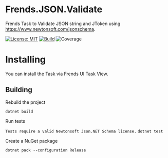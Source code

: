 # Frends.JSON.Validate
Frends Task to Validate JSON string and JToken using https://www.newtonsoft.com/jsonschema.

[![License: MIT](https://img.shields.io/badge/License-MIT-green.svg)](https://opensource.org/licenses/MIT) 
[![Build](https://github.com/FrendsPlatform/Frends.JSON2/actions/workflows/Validate_build_and_test_on_main.yml/badge.svg)](https://github.com/FrendsPlatform/Frends.JSON2/actions)
![Coverage](https://app-github-custom-badges.azurewebsites.net/Badge?key=FrendsPlatform/Frends.JSON2/Frends.JSON.Validate|main)

# Installing

You can install the Task via Frends UI Task View.

## Building


Rebuild the project

`dotnet build`

Run tests

`Tests require a valid Newtonsoft Json.NET Schema license.`
`dotnet test`


Create a NuGet package

`dotnet pack --configuration Release`